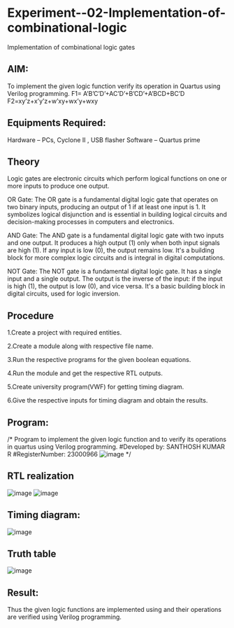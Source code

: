 # Experiment--02-Implementation-of-combinational-logic
Implementation of combinational logic gates
 
## AIM:
To implement the given logic function verify its operation in Quartus using Verilog programming.
 F1= A’B’C’D’+AC’D’+B’CD’+A’BCD+BC’D
F2=xy’z+x’y’z+w’xy+wx’y+wxy
 
 
 
## Equipments Required:


 Hardware – PCs, Cyclone II , USB flasher Software – Quartus prime


## Theory
Logic gates are electronic circuits which perform logical functions on one or more inputs to produce one output.

OR Gate: The OR gate is a fundamental digital logic gate that operates on two binary inputs, producing an output of 1 if at least one input is 1. It symbolizes logical disjunction and is essential in building logical circuits and decision-making processes in computers and electronics.

AND Gate: The AND gate is a fundamental digital logic gate with two inputs and one output. It produces a high output (1) only when both input signals are high (1). If any input is low (0), the output remains low. It's a building block for more complex logic circuits and is integral in digital computations.

NOT Gate: The NOT gate is a fundamental digital logic gate. It has a single input and a single output. The output is the inverse of the input: if the input is high (1), the output is low (0), and vice versa. It's a basic building block in digital circuits, used for logic inversion. 

## Procedure
1.Create a project with required entities.

2.Create a module along with respective file name.

3.Run the respective programs for the given boolean equations.

4.Run the module and get the respective RTL outputs.

5.Create university program(VWF) for getting timing diagram.

6.Give the respective inputs for timing diagram and obtain the results.
## Program:
/*
Program to implement the given logic function and to verify its operations in quartus using Verilog programming.
#Developed by: SANTHOSH KUMAR R
#RegisterNumber: 23000966
![image](https://github.com/23000966/Experiment--02-Implementation-of-combinational-logic-/assets/153983364/706baa89-c55f-4ae3-a151-407a7f657df5)
*/
## RTL realization
![image](https://github.com/23000966/Experiment--02-Implementation-of-combinational-logic-/assets/153983364/7daafa15-5f22-4e9c-a685-eefe88914382)
![image](https://github.com/23000966/Experiment--02-Implementation-of-combinational-logic-/assets/153983364/6b786c30-e3e1-4ee9-b04b-c6f93d3d9d04)

## Timing diagram:
![image](https://github.com/23000966/Experiment--02-Implementation-of-combinational-logic-/assets/153983364/84b9d452-8007-4bcb-8870-fa789fc8e3f7)

## Truth table
![image](https://github.com/23000966/Experiment--02-Implementation-of-combinational-logic-/assets/153983364/3493f081-a7de-44c0-9e0e-e5e8fdfa10b9)

## Result:
Thus the given logic functions are implemented using  and their operations are verified using Verilog programming.
